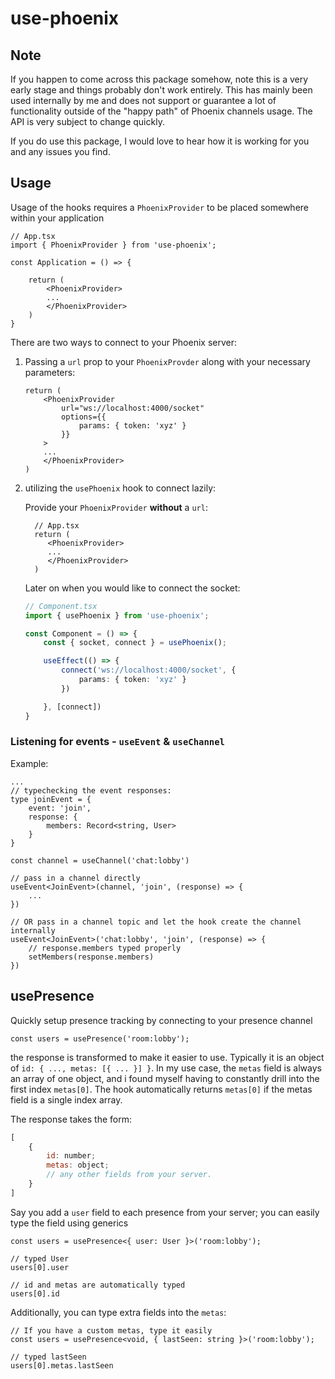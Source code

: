 # use-phoenix

## Note
If you happen to come across this package somehow, note this is a very early stage and things probably don't work entirely. This has mainly been used internally by me and does not support or guarantee a lot of functionality outside of the "happy path" of Phoenix channels usage. The API is very subject to change quickly.

If you do use this package, I would love to hear how it is working for you and any issues you find.

## Usage
Usage of the hooks requires a `PhoenixProvider` to be placed somewhere within your application
```tsx
// App.tsx
import { PhoenixProvider } from 'use-phoenix';

const Application = () => {

	return (
		<PhoenixProvider>
		...
		</PhoenixProvider>
	)
}
```

There are two ways to connect to your Phoenix server:

1. Passing a `url` prop to your `PhoenixProvder` along with your necessary parameters:
	```tsx
	return (
		<PhoenixProvider
			url="ws://localhost:4000/socket"
			options={{ 
				params: { token: 'xyz' }
			}}
		>
		...
		</PhoenixProvider>
	)
	```
2. utilizing the `usePhoenix` hook to connect lazily:

	Provide your `PhoenixProvider` **without** a `url`:
   ```tsx
	 // App.tsx
	 return (
		<PhoenixProvider>
		...
		</PhoenixProvider>
	 )
	 ```
	Later on when you would like to connect the socket:
	```ts
	// Component.tsx
	import { usePhoenix } from 'use-phoenix';

	const Component = () => {
		const { socket, connect } = usePhoenix();

		useEffect(() => {
			connect('ws://localhost:4000/socket', {
				params: { token: 'xyz' }
			})

		}, [connect])
	}
	```
### Listening for events - `useEvent` & `useChannel`
Example:
```tsx
...
// typechecking the event responses:
type joinEvent = {
	event: 'join',
	response: {
		members: Record<string, User>
	}
}

const channel = useChannel('chat:lobby')

// pass in a channel directly
useEvent<JoinEvent>(channel, 'join', (response) => {
	...
})

// OR pass in a channel topic and let the hook create the channel internally
useEvent<JoinEvent>('chat:lobby', 'join', (response) => {
	// response.members typed properly
	setMembers(response.members)
})
```
## usePresence
Quickly setup presence tracking by connecting to your presence channel
```tsx
const users = usePresence('room:lobby');
```
the response is transformed to make it easier to use. Typically it is an object of `id: { ..., metas: [{ ... }] }`. In my use case, the `metas` field is always an array of one object, and i found myself having to constantly drill into the first index `metas[0]`. The hook automatically returns `metas[0]` if the metas field is a single index array.

The response takes the form:
```js
[
	{
		id: number;
		metas: object;
		// any other fields from your server.
	}
]
```
Say you add a `user` field to each presence from your server; you can easily type the field using generics
```tsx
const users = usePresence<{ user: User }>('room:lobby');

// typed User
users[0].user

// id and metas are automatically typed
users[0].id
```
Additionally, you can type extra fields into the `metas`:
```tsx
// If you have a custom metas, type it easily
const users = usePresence<void, { lastSeen: string }>('room:lobby');

// typed lastSeen
users[0].metas.lastSeen
```

